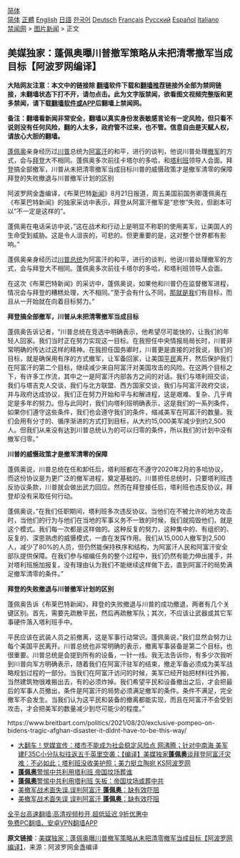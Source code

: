  <!-- 面包屑导航 --> <div class="breadcrumb"><!-- GTranslate: https://gtranslate.io/ -->  <div class="switcher notranslate">  <div class="selected">  <a href="#" onclick="return false;"> 简体</a>  </div>  <div class="option">  <a href="https://www.bannedbook.org" onclick="doGTranslate('zh-CN|zh-CN');jQuery('div.switcher div.selected a').html(jQuery(this).html());return false;" title="简体中文" class="nturl selected"> 简体</a>  <a href="https://www.bannedbook.org/zh-tw/" onclick="doGTranslate('zh-CN|zh-TW');jQuery('div.switcher div.selected a').html(jQuery(this).html());return false;" title="繁體中文" class="nturl"> 正體</a>  <a href="https://www.bannedbook.org/en/" onclick="doGTranslate('zh-CN|en');jQuery('div.switcher div.selected a').html(jQuery(this).html());return false;" title="English" class="nturl"> English</a>  <a href="https://www.bannedbook.org/ja/" onclick="doGTranslate('zh-CN|ja');jQuery('div.switcher div.selected a').html(jQuery(this).html());return false;" title="日本語" class="nturl"> 日語</a>  <a href="https://www.bannedbook.org/ko/" onclick="doGTranslate('zh-CN|ko');jQuery('div.switcher div.selected a').html(jQuery(this).html());return false;" title="한국어" class="nturl"> 한국어</a>  <a href="https://www.bannedbook.org/de/" onclick="doGTranslate('zh-CN|de');jQuery('div.switcher div.selected a').html(jQuery(this).html());return false;" title="Deutsch" class="nturl"> Deutsch</a>  <a href="https://www.bannedbook.org/fr/" onclick="doGTranslate('zh-CN|fr');jQuery('div.switcher div.selected a').html(jQuery(this).html());return false;" title="Français" class="nturl"> Français</a>  <a href="https://www.bannedbook.org/ru/" onclick="doGTranslate('zh-CN|ru');jQuery('div.switcher div.selected a').html(jQuery(this).html());return false;" title="Русский" class="nturl"> Русский</a>  <a href="https://www.bannedbook.org/es/" onclick="doGTranslate('zh-CN|es');jQuery('div.switcher div.selected a').html(jQuery(this).html());return false;" title="Español" class="nturl"> Español</a>  <a href="https://www.bannedbook.org/it/" onclick="doGTranslate('zh-CN|it');jQuery('div.switcher div.selected a').html(jQuery(this).html());return false;" title="Italiano" class="nturl"> Italiano</a>  </div>  </div>      <div class='breadcrumb-sub'><!-- Breadcrumb NavXT 6.3.0 --> <a href="https://www.bannedbook.org/" class="home">禁闻网</a> &gt; <a href="https://www.bannedbook.org/bnews/topimagenews/" class="category">图片新闻</a> &gt; 正文</div></div><h2>美媒独家：蓬佩奥曝川普撤军策略从未把清零撤军当成目标【阿波罗网编译】</h2> <p class="notice"><b>大陆网友注意：本文中的链接除 <a href="https://github.com/bannedbook/fanqiang" >翻墙</a>软件下载和<a href="https://github.com/killgcd/justmysocks/blob/master/README.md">翻墙推荐</a>链接外全部为禁网链接，未翻墙状态下打不开，请勿点击。此为文字版禁闻，欲看图文视频完整版和更多禁闻，请下载<a href="https://github.com/bannedbook/fanqiang">翻墙软件或APP</a>后翻墙上禁闻网。</p><p>备注：翻墙看新闻非常安全，翻墙以真实身份发表敏感言论有一定风险，但只看不说则没有任何风险，翻的人太多，政府管不过来，也不管。信息自由是天赋人权，请放心大胆的翻墙。</b></p>  <div class="entry"> <p id="summary"><a href="https://www.bannedbook.org/bnews/tag/%E8%93%AC%E4%BD%A9%E5%A5%A5/" class="st_tag internal_tag" rel="tag" title="标签 蓬佩奥 下的日志">蓬佩奥</a>亲身经历过<a href="https://www.bannedbook.org/bnews/tag/%e5%b7%9d%e6%99%ae/" class="st_tag internal_tag" rel="tag" title="标签 川普 下的日志">川普</a>总统为<a href="https://www.bannedbook.org/bnews/tag/%e9%98%bf%e5%af%8c%e6%b1%97/" class="st_tag internal_tag" rel="tag" title="标签 阿富汗 下的日志">阿富汗</a>的和平，进行的谈判，他说川普处理<a href="https://www.bannedbook.org/bnews/tag/%E6%92%A4%E5%86%9B/" class="st_tag internal_tag" rel="tag" title="标签 撤军 下的日志">撤军</a>的方式，会与<a href="https://www.bannedbook.org/bnews/tag/%e6%8b%9c%e7%99%bb/" class="st_tag internal_tag" rel="tag" title="标签 拜登 下的日志">拜登</a>大不相同。蓬佩奥多次前往卡塔尔的多哈，和<a href="https://www.bannedbook.org/bnews/tag/%e5%a1%94%e5%88%a9%e7%8f%ad/" class="st_tag internal_tag" rel="tag" title="标签 塔利班 下的日志">塔利班</a>领导人会面。拜登搞全部撤军，川普从未把清零撤军当成目标川普的威慑政策才是撤军清零的保障拜登的失败撤退与川普撤军计划的区别</p> <p id="conimg">阿波罗网金盏编译，《布莱巴特<span class='wp_keywordlink_affiliate'><a href="https://www.bannedbook.org/" title="新闻">新闻</a></span>》8月21日报道，周五美国前国务卿蓬佩奥在《布莱巴特新闻》的独家采访中表示，拜登从阿富汗撤军是&#8221;悲惨&#8221;失败，但剧本可以&#8221;不一定是这样的&#8221;。</p> <p>蓬佩奥在电话采访中说，&#8221;这在战术和行动上是明显不称职的使用美军，让美国人的生命受到威胁。这是令人沮丧的，可悲的。但更重要的是，这对整个世界都有影响。&#8221;</p> <p>蓬佩奥亲身经历过<a href="https://www.bannedbook.org/bnews/tag/%E5%B7%9D%E6%99%AE%E6%80%BB%E7%BB%9F/" class="st_tag internal_tag" rel="tag" title="标签 川普总统 下的日志">川普总统</a>为阿富汗的和平，进行的谈判，他说川普处理撤军的方式，会与拜登大不相同。蓬佩奥多次前往卡塔尔的多哈，和塔利班领导人会面。</p>  <p>在这次《布莱巴特新闻》的采访中，蓬佩奥说，如果他和川普仍在监督撤军进程，情况会与拜登的糟糕处理，大不相同。&#8221;至于会有什么不同，<span class='wp_keywordlink'><a href="https://www.bannedbook.org/forum26/topic4513.html" title="关贵敏《那就是我》" target="_blank">那就是我</a></span>们有目标，而且从一开始就在向着目标努力。&#8221;</p> <p><strong>拜登搞全部撤军，川普从未把清零撤军当成目标</strong></p> <p>蓬佩奥告诉记者，“川普总统在竞选中明确表示，他希望尽可能快的，让我们的年轻人回家。我们当时正在努力实现这一目标。在我担任中央情报局局长时，川普非常明确的传达过这样的精神。在我担任国务卿时，川普更是直接的对我说，我们的目标，就是确保用有序的方式撤军，让军备回家，让美国<a href="https://www.bannedbook.org/bnews/tag/%E5%B9%B3%E6%B0%91/" class="st_tag internal_tag" rel="tag" title="标签 平民 下的日志">平民</a>离开，然后保护我们在阿富汗的第二个目标，继续减少来自阿富汗对美国攻击的风险。在这两个目标之下，有许多工作流，其中之一是阿富汗内部各方之间的对话。我们与塔利班交谈，我们与塔吉克人交谈，我们与北方联盟、西方国家交谈，我们与阿富汗政府交谈，并与政府达成协议，我们正在努力开始和平与和解进程，这是艰难、复杂、几乎肯定是多年的努力。但与此同时，我们向塔利班明确表示，这是我们的一系列条件，如果你们遵守这些条件，我们也会遵守我们的条件，缩减美军在阿富汗的数量。我们会用有分寸的、循序渐进的方式打到目标，从大约15,000美军减少到约2,500人。但我们从来没有达到川普总统认为的可以归零的条件，所以我们的计划中没有撤军归零。&#8221;</p> <p><strong>川普的威慑政策才是撤军清零的保障</strong></p>  <p>蓬佩奥说，川普总统在任和卸任后，塔利班都在不遵守2020年2月的多哈协议，而这份协议是为更广泛的撤军进程，奠定基础的。川普担任总统时，只要塔利班违反协议条款，川普就会做出武力回应。然而在拜登接任后，塔利班也违反协议，拜登却没有采取任何行动。</p> <p>蓬佩奥说，&#8221;在我们任职期间，塔利班多次违反协议。当他们在不被允许的地方攻击时，当他们的行为与他们在当地的军事义务不一致的时候，我们就捣毁他们，就是这个模式。我们每一次都是这样做的。这种反复的努力，这种集中的、有组织的、反复的、深思熟虑的威慑模式，一直在发挥作用。我们从15,000人撤军到2,500人，减少了80%的人员，但仍然能保持秩序和结构，为阿富汗人民和阿富汗安全部队提供保障。在我们参与缩编任务的整个过程中，我们仍然有能力伸出援手，并对塔利班施加报复。没有理由认为我们不能继续这样做下去，直到阿富汗的局势满足撤军清零的条件。&#8221;</p> <p><strong>拜登的失败撤退与川普撤军计划的区别</strong></p> <p>蓬佩奥告诉《布莱巴特新闻》，拜登的失败撤退与川普的成功撤退，两者有几个关键区别。首先，需要先疏散平民，然后再疏散军队；其次，不应该让武器或其它军事硬件落入塔利班手中。</p>  <p>平民应该在武装人员之前撤离，这是军事行动常识。蓬佩奥说，&#8221;我们显然会努力让每个美国平民离开。川普总统也非常明确的表示，撤离军事装备是第二个目标，也很重要。川普总统是会提到所有的设备，一针一线。我无法告诉你，有多少次我听到川普向军方明确表示，随着我们在阿富汗驻军的结束，撤走军备必须成为美军战略规划过程的一部分。当我们在阿富汗访问的时候，美军已经开始把材料往外搬，当然建筑物很难搬出去，有的必须炸掉。我们希望平民和设备撤出之后，才会把最后的军事人员撤出，条件是阿富汗的局势必须满足撤军的条件。条件不满足，完全撤军不会发生。当我们认为这平民和装备的撤离都能实现，而且在阿富汗不会受到攻击，才会把美军的数量减少到尽可能少的程度。&#8221;</p> <p>https://www.breitbart.com/politics/2021/08/20/exclusive-pompeo-on-bidens-tragic-afghan-disaster-it-didnt-have-to-be-this-way/</p> <ul class='op-related-articles' title='相关阅读'> <li><a href='https://www.bannedbook.org/bnews/bannedvideo/20210823/1611335.html' target='_blank'>大翻车！党媒宣传：楼市不能成为社会稳定风险点 网沸腾；针对中南海 美军建F35C小分队拟往返五千英里空袭；【编译】美媒独家<b>蓬佩奥</b>谈拜登阿富汗灾难：不必如此；塔利班没收美护照；美力挺立陶宛 KS阿波罗网</a></li> <li><a href='https://www.bannedbook.org/bnews/bannedvideo/20210820/1609648.html' target='_blank'><b>蓬佩奥</b>警惕中共利用塔利班 帝国坟场葬谁</a></li> <li><a href='https://www.bannedbook.org/bnews/taiwannews/20210819/1608735.html' target='_blank'><b>蓬佩奥</b>警惕中共利用塔利班 矢板：帝国坟场或葬中共</a></li> <li><a href='https://www.bannedbook.org/bnews/bannedvideo/20210818/1608522.html' target='_blank'>美撤军战术面失误.误判阿富汗 <b>蓬佩奥</b>：缺有效吓阻</a></li> <li><a href='https://www.bannedbook.org/bnews/taiwannews/20210818/1608243.html' target='_blank'>美撤军战术面失误 误判阿富汗 <b>蓬佩奥</b>：缺有效吓阻</a></li> </ul> <p class="texttj"> <a href="https://github.com/bannedbook/fanqiang/wiki/V2ray%E6%9C%BA%E5%9C%BA" target="_blank">全平台高速翻墙:高清视频秒开,超低延迟,9折优惠中</a><br/> <a href="https://github.com/bannedbook/fanqiang/wiki/%E7%A6%81%E9%97%BB%E7%BD%91%E5%AE%89%E5%8D%93%E7%BF%BB%E5%A2%99%E6%96%B0%E9%97%BBAPP" target="_blank">免费PC翻墙、安卓VPN翻墙APP</a></p><p> <b>原文链接</b>：<a class="src_link" href="https://www.aboluowang.com/2021/0823/1636595.html" target="_blank">美媒独家：蓬佩奥曝川普撤军策略从未把清零撤军当成目标【阿波罗网编译】</a>，来源：阿波罗网金盏编译 </p> <a name='sharetosocial'></a>  <div style="margin-bottom:5px;padding-bottom:5px;clear:both"> <div id="archive-pix-1" class="banner-ads"> <!-- AuctionX Display platform tag START --> <div id="26318x728x90x621x_ADSLOT2" clicktrack="%%CLICK_URL_ESC%%"></div> <!-- AuctionX Display platform tag END --> </div> <div id="archive-pix-2" class="banner-ads"> <!-- AuctionX Display platform tag START --> <div id="26315x300x250x621x_ADSLOT2" clicktrack="%%CLICK_URL_ESC%%"></div> <!-- AuctionX Display platform tag END --> </div> </div>  <div id="archive-pix-1" class="banner-ads"> <!-- AuctionX Display platform tag START --> <div id="26318x728x90x621x_ADSLOT3" clicktrack="%%CLICK_URL_ESC%%"></div> <!-- AuctionX Display platform tag END --> </div> </div><!--END ENTRY--> 